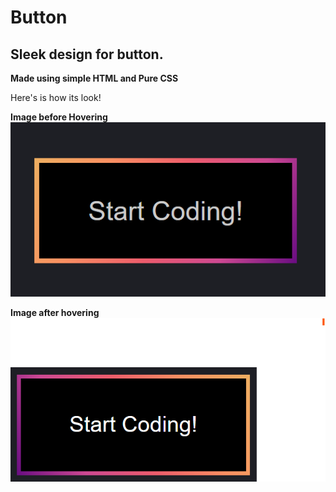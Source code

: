 # Button
## Sleek design for button.
__Made using simple HTML and Pure CSS__

Here's is how its look!

**Image before Hovering**
![before hover](./Button-1.png "The button 1")

**Image after hovering**
![after hover](./button-2.png)